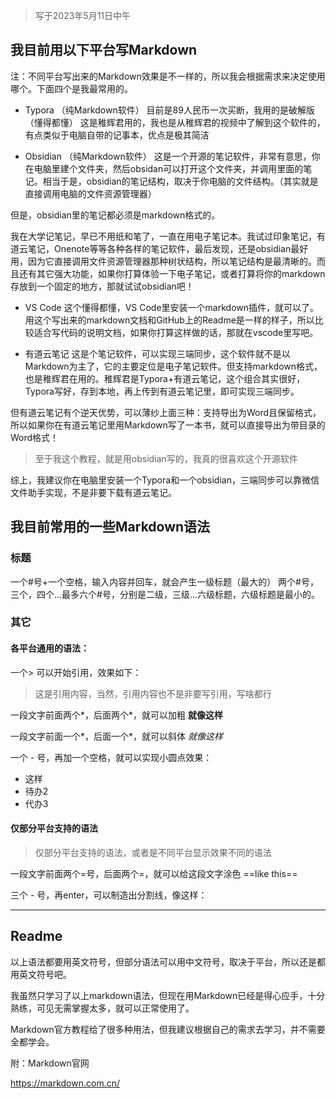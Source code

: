 >写于2023年5月11日中午

## 我目前用以下平台写Markdown

注：不同平台写出来的Markdown效果是不一样的，所以我会根据需求来决定使用哪个。下面四个是我最常用的。

- Typora （纯Markdown软件）
目前是89人民币一次买断，我用的是破解版（懂得都懂）
这是稚辉君用的，我也是从稚辉君的视频中了解到这个软件的，有点类似于电脑自带的记事本，优点是极其简洁

- Obsidian （纯Markdown软件）
这是一个开源的笔记软件，非常有意思，你在电脑里建个文件夹，然后obsidan可以打开这个文件夹，并调用里面的笔记。相当于是，obsidian的笔记结构，取决于你电脑的文件结构。（其实就是直接调用电脑的文件资源管理器）

但是，obsidian里的笔记都必须是markdown格式的。

我在大学记笔记，早已不用纸和笔了，一直在用电子笔记本。我试过印象笔记，有道云笔记，Onenote等等各种各样的笔记软件，最后发现，还是obsidian最好用，因为它直接调用文件资源管理器那种树状结构，所以笔记结构是最清晰的。而且还有其它强大功能，如果你打算体验一下电子笔记，或者打算将你的markdown存放到一个固定的地方，那就试试obsidian吧！

- VS Code
这个懂得都懂，VS Code里安装一个markdown插件，就可以了。用这个写出来的markdown文档和GitHub上的Readme是一样的样子，所以比较适合写代码的说明文档，如果你打算这样做的话，那就在vscode里写吧。

- 有道云笔记
这是个笔记软件，可以实现三端同步，这个软件就不是以Markdown为主了，它的主要定位是电子笔记软件。但支持markdown格式，也是稚辉君在用的。稚辉君是Typora+有道云笔记，这个组合其实很好，Typora写好，存到本地，再上传到有道云笔记里，即可实现三端同步。

但有道云笔记有个逆天优势，可以薄纱上面三种：支持导出为Word且保留格式，所以如果你在有道云笔记里用Markdown写了一本书，就可以直接导出为带目录的Word格式！

>至于我这个教程，就是用obsidian写的，我真的很喜欢这个开源软件

综上，我建议你在电脑里安装一个Typora和一个obsidian，三端同步可以靠微信文件助手实现，不是非要下载有道云笔记。


## 我目前常用的一些Markdown语法

### 标题
一个#号+一个空格，输入内容并回车，就会产生一级标题（最大的）
两个#号，三个，四个...最多六个#号，分别是二级，三级...六级标题，六级标题是最小的。


### 其它
#### 各平台通用的语法：

一个> 可以开始引用，效果如下：
> 这是引用内容，当然，引用内容也不是非要写引用，写啥都行

一段文字前面两个*，后面两个*，就可以加粗
**就像这样**

一段文字前面一个*，后面一个*，就可以斜体
*就像这样*

一个 - 号，再加一个空格，就可以实现小圆点效果：
- 这样
- 待办2
- 代办3

#### 仅部分平台支持的语法
>仅部分平台支持的语法，或者是不同平台显示效果不同的语法

一段文字前面两个=号，后面两个=，就可以给这段文字涂色
==like this==

三个 - 号，再enter，可以制造出分割线，像这样：

---

## Readme
以上语法都要用英文符号，但部分语法可以用中文符号，取决于平台，所以还是都用英文符号吧。

我虽然只学习了以上markdown语法，但现在用Markdown已经是得心应手，十分熟练，可见无需掌握太多，就可以正常使用了。

Markdown官方教程给了很多种用法，但我建议根据自己的需求去学习，并不需要全都学会。

附：Markdown官网

https://markdown.com.cn/





